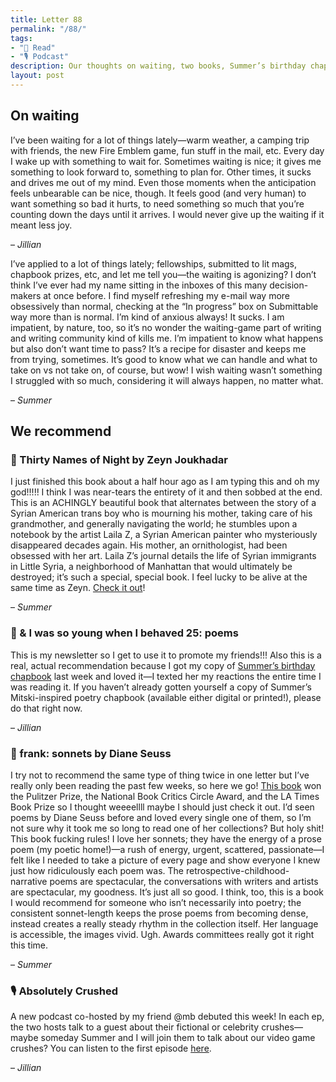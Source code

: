 ```yaml
---
title: Letter 88
permalink: "/88/"
tags:
- "📖 Read"
- "🎙 Podcast"
description: Our thoughts on waiting, two books, Summer’s birthday chapbook, and a podcast about crushes.
layout: post
---
```


## On waiting

I’ve been waiting for a lot of things lately—warm weather, a camping trip with friends, the new Fire Emblem game, fun stuff in the mail, etc. Every day I wake up with something to wait for. Sometimes waiting is nice; it gives me something to look forward to, something to plan for. Other times, it sucks and drives me out of my mind. Even those moments when the anticipation feels unbearable can be nice, though. It feels good (and very human) to want something so bad it hurts, to need something so much that you’re counting down the days until it arrives. I would never give up the waiting if it meant less joy.

– *Jillian*

I’ve applied to a lot of things lately; fellowships, submitted to lit mags, chapbook prizes, etc, and let me tell you—the waiting is agonizing? I don’t think I’ve ever had my name sitting in the inboxes of this many decision-makers at once before. I find myself refreshing my e-mail way more obsessively than normal, checking at the “In progress” box on Submittable way more than is normal. I’m kind of anxious always! It sucks. I am impatient, by nature, too, so it’s no wonder the waiting-game part of writing and writing community kind of kills me. I’m impatient to know what happens but also don’t want time to pass? It’s a recipe for disaster and keeps me from trying, sometimes. It’s good to know what we can handle and what to take on vs not take on, of course, but wow! I wish waiting wasn’t something I struggled with so much, considering it will always happen, no matter what.

– *Summer*

## We recommend

### 📖 Thirty Names of Night by Zeyn Joukhadar

I just finished this book about a half hour ago as I am typing this and oh my god!!!!! I think I was near-tears the entirety of it and then sobbed at the end. This is an ACHINGLY beautiful book that alternates between the story of a Syrian American trans boy who is mourning his mother, taking care of his grandmother, and generally navigating the world; he stumbles upon a notebook by the artist Laila Z, a Syrian American painter who mysteriously disappeared decades again. His mother, an ornithologist, had been obsessed with her art. Laila Z’s journal details the life of Syrian immigrants in Little Syria, a neighborhood of Manhattan that would ultimately be destroyed; it’s such a special, special book. I feel lucky to be alive at the same time as Zeyn. [Check it out](https://bookshop.org/books/the-thirty-names-of-night/9781982121525)! 

– *Summer*

### 📖 & I was so young when I behaved 25: poems

This is my newsletter so I get to use it to promote my friends!!! Also this is a real, actual recommendation because I got my copy of [Summer’s birthday chapbook](https://ko-fi.com/summabis/shop) last week and loved it—I texted her my reactions the entire time I was reading it. If you haven’t already gotten yourself a copy of Summer’s Mitski-inspired poetry chapbook (available either digital or printed!), please do that right now. 

– *Jillian*

### 📖 frank: sonnets by Diane Seuss

I try not to recommend the same type of thing twice in one letter but I’ve really only been reading the past few weeks, so here we go! [This book](https://bookshop.org/books/frank-sonnets/9781644450451) won the Pulitzer Prize, the National Book Critics Circle Award, and the LA Times Book Prize so I thought weeeellll maybe I should just check it out. I’d seen poems by Diane Seuss before and loved every single one of them, so I’m not sure why it took me so long to read one of her collections? But holy shit! This book fucking rules! I love her sonnets; they have the energy of a prose poem (my poetic home!)—a rush of energy, urgent, scattered, passionate—I felt like I needed to take a picture of every page and show everyone I knew just how ridiculously each poem was. The retrospective-childhood-narrative poems are spectacular, the conversations with writers and artists are spectacular, my goodness. It’s just all so good. I think, too, this is a book I would recommend for someone who isn’t necessarily into poetry; the consistent sonnet-length keeps the prose poems from becoming dense, instead creates a really steady rhythm in the collection itself. Her language is accessible, the images vivid. Ugh. Awards committees really got it right this time.

– *Summer*

### 🎙 Absolutely Crushed

A new podcast co-hosted by my friend @mb debuted this week! In each ep, the two hosts talk to a guest about their fictional or celebrity crushes—maybe someday Summer and I will join them to talk about our video game crushes? You can listen to the first episode [here](https://absolutelycrushed.com/episodes/mikah-sargent-milo-thatch).

– *Jillian*